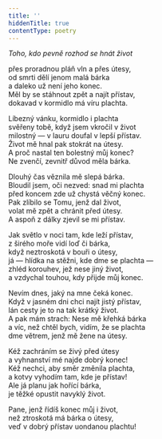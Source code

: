 ```yaml
---
title: ''
hiddenTitle: true
contentType: poetry
---
```


<section>

_Toho, kdo pevně rozhod se hnát život_

přes proradnou pláň vln a přes útesy,  
od smrti dělí jenom malá bárka  
a daleko už není jeho konec.  
Měl by se stáhnout zpět a najít přístav,  
dokavad v kormidlo má víru plachta.

</section>

<section>

Líbezný vánku, kormidlo i plachta  
svěřeny tobě, když jsem vkročil v život  
milostný — v lauru doufal v lepší přístav.  
Život mě hnal pak stokrát na útesy.  
A proč nastal ten bolestný můj konec?  
Ne zvenčí, zevnitř důvod měla bárka.

</section>

<section>

Dlouhý čas věznila mě slepá bárka.  
Bloudil jsem, oči nezved: snad mi plachta  
před koncem zde už chystá věčný konec.  
Pak zlíbilo se Tomu, jenž dal život,  
volat mě zpět a chránit před útesy.  
A aspoň z dálky zjevil se mi přístav.

</section>

<section>

Jak světlo v noci tam, kde leží přístav,  
z širého moře vidí loď či bárka,  
když neztroskotá v bouři o útesy,  
já — hlídka na stěžni, kde dme se plachta —  
zhléd korouhev, jež nese jiný život,  
a vzdychal touhou, kdy přijde můj konec.

</section>

<section>

Nevím dnes, jaký na mne čeká konec.  
Když v jasném dni chci najít jistý přístav,  
lán cesty je to na tak krátký život.  
A pak mám strach: Nese mě křehká bárka  
a víc, než chtěl bych, vidím, že se plachta  
dme větrem, jenž mě žene na útesy.

</section>

<section>

Kéž zachráním se živý před útesy  
a vyhnanství mé najde dobrý konec!  
Kéž nechci, aby směr změnila plachta,  
a kotvy vyhodím tam, kde je přístav!  
Ale já planu jak hořící bárka,  
je těžké opustit navyklý život.

</section>

<section>

Pane, jenž řídíš konec můj i život,  
než ztroskotá má bárka o útesy,  
veď v dobrý přístav uondanou plachtu!

</section>
